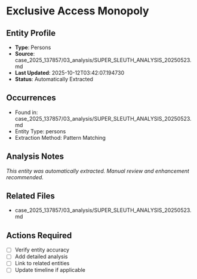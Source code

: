 # Exclusive Access Monopoly

## Entity Profile
- **Type**: Persons
- **Source**: case_2025_137857/03_analysis/SUPER_SLEUTH_ANALYSIS_20250523.md
- **Last Updated**: 2025-10-12T03:42:07.194730
- **Status**: Automatically Extracted

## Occurrences
- Found in: case_2025_137857/03_analysis/SUPER_SLEUTH_ANALYSIS_20250523.md
- Entity Type: persons
- Extraction Method: Pattern Matching

## Analysis Notes
*This entity was automatically extracted. Manual review and enhancement recommended.*

## Related Files
- case_2025_137857/03_analysis/SUPER_SLEUTH_ANALYSIS_20250523.md

## Actions Required
- [ ] Verify entity accuracy
- [ ] Add detailed analysis
- [ ] Link to related entities
- [ ] Update timeline if applicable

